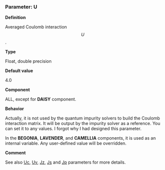 ### Parameter: U

**Definition**

Averaged Coulomb interaction $$U$$.

**Type**

Float, double precision

**Default value**

4.0

**Component**

ALL, except for **DAISY** component.

**Behavior**

Actually, it is not used by the quantum impurity solvers to build the Coulomb interaction matrix. It will be output by the impurity solver as a reference. You can set it to any values. I forgot why I had designed this parameter.

In the **BEGONIA**, **LAVENDER**, and **CAMELLIA** components, it is used as an internal variable. Any user-defined value will be overridden.

**Comment**

See also [Uc](p_uc.md), [Uv](p_uv.md), [Jz](p_jz.md), [Js](p_js.md) and [Jp](p_jp.md) parameters for more details.